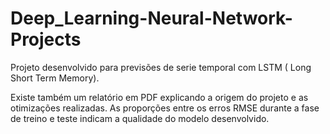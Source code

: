 # Deep_Learning-Neural-Network-Projects

Projeto desenvolvido para previsões de serie temporal com LSTM ( Long Short Term Memory).

Existe também um relatório em PDF explicando a origem do projeto e as otimizações realizadas.
As proporções entre os erros RMSE durante a fase de treino e teste indicam a qualidade do modelo desenvolvido.
